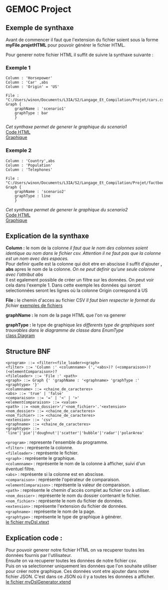 # GEMOC Project

## Exemple de synthaxe

Avant de commencer il faut que l'extension du fichier soient sous la forme **myFile.projetHTML** pour pouvoir générer le fichier HTML.

Pour generer notre fichier HTML il suffit de suivre la synthaxe suivante :



### Exemple 1
```
Column : 'Horsepower'
Column : 'Car' ,abs
Column : 'Origin' = 'US'

File : "C:/Users/winon/Documents/L3IA/S2/Langage_Et_Compilation/Projet/cars.csv"
Graph {
	graphName : 'scenario1'
	graphType : bar
	}
  ```
*Cet synthaxe permet de generer le graphique du scenario1*  
[Code HTML](scenario1.html)  
[Graphique](pictures/scenario1.png)
### Exemple 2
```
Column : 'Country',abs
Column : 'Population'
Column : 'Telephones'

File : "C:/Users/winon/Documents/L3IA/S2/Langage_Et_Compilation/Projet/factbook.csv"
Graph {
	graphName : 'scenario2'
	graphType : line
	}
```
*Cet synthaxe permet de generer le graphique du scenario2*  
[Code HTML](scenario2.html)  
[Graphique](pictures/scenario2.png)

## Explication de la synthaxe

**Column :** le nom de la colonne *il faut que le nom des colonnes soient identique au nom dans le fichier csv. Attention il ne faut pas que la colonne est un nom avec des espaces.*  
Pour definir quelle est la colonne qui doit etre en abscisse il suffit d'ajouter **, abs** apres le nom de la colonne. *On ne peut definir qu'une seule colonne avec l'attribut abs*  
Il est egalement possible de créer un filtre sur les données. On peut voir cela dans l'exemple 1. Dans cette exemple les données qui seront selectionnées seront les lignes où la colonne Origin correspond à US

**File :** le chemin d'acces au fichier CSV *Il faut bien respecter le format du fichier*
[exemples de fichiers](files/)

**graphName :** le nom de la page HTML que l'on va generer

**graphType :** le type de graphique *les differents type de graphiques sont trouvables dans le diagramme de classe dans EnumType*  
[class Diagram](pictures/classDiag.png)

## Structure BNF
```
<program> ::= <filter><file_loader><graph>
<filter> ::= 'Column :' <columnname> (','<abs>)? (<comparaison>)? (<elementComparaison>)?
<fileloader> ::= 'File :' <path>
<graph> ::= Graph {' 'graphName : '<graphname> 'graphType :' <graphtype> '}'
<columnname> ::= <chaine_de_caracteres>
<abs> ::= 'true' | 'false'
<comparaison> ::= '=' | '<' | '>'
<elementComparaison> ::= <value>
<path> ::= <nom_dossier>'/'<nom_fichier>'.'<extension>
<nom_dossier> ::= <chaine_de_caracteres>
<nom_fichier> ::= <chaine_de_caracteres>
<extension> ::= 'csv'
<graphname> ::= <chaine_de_caracteres>
<graphtype> ::= 'line'|'pie'|'doughnut'|'scatter'|'bubble'|'radar'|'polarArea'
```
`<program>` : represente l'ensemble du programme.  
`<filter>` : représente la colonne.  
`<fileloader>` : représente le fichier.  
`<graph>` : représente le graphique.  
`<columnname>` : représente le nom de la colonne à afficher, suivi d'un éventuel filtre.  
`<abs>` : représente si la colonne est en abscisse.  
`<comparaison>` : représente l'opérateur de comparaison.  
`<elementComparaison>` : représente la valeur de comparaison.  
`<path>` : représente le chemin d'accès complet au fichier csv à utiliser.  
`<nom_dossier>` : représente le nom du dossier contenant le fichier.  
`<nom_fichier>` : représente le nom du fichier de données.  
`<extension>` : représente l'extension du fichier de données.  
`<graphname>` : représente le nom de la page.  
`<graphtype>` : représente le type de graphique à générer.  
[le fichier myDsl.xtext](l3IAProjectHTML/src/l3IAProjectHTML/MyDsl.xtext)

## Explication code :

Pour pouvoir generer notre fichier HTML on va recuperer toutes les données fournis par l'utilisateur.  
Ensuite on va recuperer toutes les données de notre fichier csv.  
Puis on va selectionner uniquement les données que l'on souhaite utiliser pour créer notre graphique. Ces données vont etre ajouter dans notre fichier JSON. C'est dans ce JSON où il y a toutes les données a afficher.  
[le fichier myDslGenerator.xtend](l3IAProjectHTML/src/l3IAProjectHTML/generator/MyDslGenerator.xtend)
